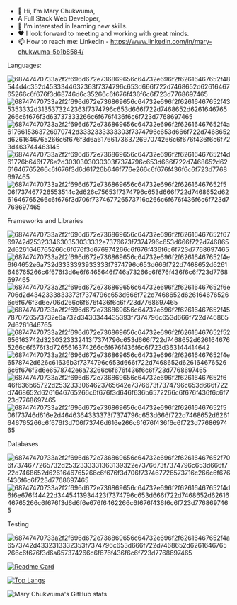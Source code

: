 - 👋 Hi, I’m Mary Chukwuma, 
- A Full Stack Web Developer,
- 👀 I’m interested in learning new skills.
- ❤️ I look forward to meeting and working with great minds.
- 📫 How to reach me: Linkedln - https://www.linkedin.com/in/mary-chukwuma-5b1b8584/

Languages:

![68747470733a2f2f696d672e736869656c64732e696f2f62616467652f48544d4c352d4533344632363f7374796c653d666f722d7468652d6261646765266c6f676f3d68746d6c35266c6f676f436f6c6f723d7768697465](https://user-images.githubusercontent.com/91586774/156714573-b5875e77-6f38-4191-8718-a1b730618dcd.svg)
![68747470733a2f2f696d672e736869656c64732e696f2f62616467652f435353332d3135373242363f7374796c653d666f722d7468652d6261646765266c6f676f3d63737333266c6f676f436f6c6f723d7768697465](https://user-images.githubusercontent.com/91586774/156714613-90d7524a-e5df-40f3-b29c-f9c07e5ee4f7.svg)
![68747470733a2f2f696d672e736869656c64732e696f2f62616467652f4a6176615363726970742d3332333333303f7374796c653d666f722d7468652d6261646765266c6f676f3d6a617661736372697074266c6f676f436f6c6f723d463744463145](https://user-images.githubusercontent.com/91586774/156714621-497d018d-3604-4dfb-8e8b-b5b2a9a4080b.svg)
![68747470733a2f2f696d672e736869656c64732e696f2f62616467652f4d61726b646f776e2d3030303030303f7374796c653d666f722d7468652d6261646765266c6f676f3d6d61726b646f776e266c6f676f436f6c6f723d7768697465](https://user-images.githubusercontent.com/91586774/156714628-6945a7e1-ea90-4687-8d77-1084d8b2ed96.svg)
![68747470733a2f2f696d672e736869656c64732e696f2f62616467652f506f737467726553514c2d626c75653f7374796c653d666f722d7468652d6261646765266c6f676f3d706f737467726573716c266c6f676f436f6c6f723d7768697465](https://user-images.githubusercontent.com/91586774/157107039-38551959-422d-429a-b13d-53c31beb5805.svg)


Frameworks and Libraries

![68747470733a2f2f696d672e736869656c64732e696f2f62616467652f6769742d2532334630353033332e7376673f7374796c653d666f722d7468652d6261646765266c6f676f3d676974266c6f676f436f6c6f723d7768697465](https://user-images.githubusercontent.com/91586774/157107169-e05b3593-9c77-4a58-8339-7fdf293499e7.svg)
![68747470733a2f2f696d672e736869656c64732e696f2f62616467652f4e6f64652e6a732d3333393933333f7374796c653d666f722d7468652d6261646765266c6f676f3d6e6f6465646f746a73266c6f676f436f6c6f723d7768697465](https://user-images.githubusercontent.com/91586774/157107189-d03f71e9-8c97-4748-af28-3cfa409ee1ab.svg)
![68747470733a2f2f696d672e736869656c64732e696f2f62616467652f6e706d2d4342333833373f7374796c653d666f722d7468652d6261646765266c6f676f3d6e706d266c6f676f436f6c6f723d7768697465](https://user-images.githubusercontent.com/91586774/157107210-6451b42b-5924-45d1-a548-1ada06d471c5.svg)
![68747470733a2f2f696d672e736869656c64732e696f2f62616467652f457870726573732e6a732d3430344435393f7374796c653d666f722d7468652d6261646765](https://user-images.githubusercontent.com/91586774/157107227-64e71b53-6e58-4ecd-aa88-25856aca4b49.svg)
![68747470733a2f2f696d672e736869656c64732e696f2f62616467652f52656163742d3230323332413f7374796c653d666f722d7468652d6261646765266c6f676f3d7265616374266c6f676f436f6c6f723d363144414642](https://user-images.githubusercontent.com/91586774/157107259-31575741-2cf0-4895-9176-a427560480d4.svg)
![68747470733a2f2f696d672e736869656c64732e696f2f62616467652f4e6578742d626c61636b3f7374796c653d666f722d7468652d6261646765266c6f676f3d6e6578742e6a73266c6f676f436f6c6f723d7768697465](https://user-images.githubusercontent.com/91586774/157107302-55319806-14b5-477d-97ac-21168d609d8c.svg)
![68747470733a2f2f696d672e736869656c64732e696f2f62616467652f646f636b65722d2532333064623765642e7376673f7374796c653d666f722d7468652d6261646765266c6f676f3d646f636b6572266c6f676f436f6c6f723d7768697465](https://user-images.githubusercontent.com/91586774/157107335-35ee3e50-75dd-49b4-a3db-3a697c37a7c3.svg)
![68747470733a2f2f696d672e736869656c64732e696f2f62616467652f506f73746d616e2d4646364333373f7374796c653d666f722d7468652d6261646765266c6f676f3d706f73746d616e266c6f676f436f6c6f723d7768697465](https://user-images.githubusercontent.com/91586774/157107367-ac1f9e57-3233-4f16-ad0c-d8016f120bac.svg)


Databases

![68747470733a2f2f696d672e736869656c64732e696f2f62616467652f706f7374677265732d2532333331363139322e7376673f7374796c653d666f722d7468652d6261646765266c6f676f3d706f737467726573716c266c6f676f436f6c6f723d7768697465](https://user-images.githubusercontent.com/91586774/157107434-61eb16fc-1678-480c-a612-756882a8beae.svg)
![68747470733a2f2f696d672e736869656c64732e696f2f62616467652f4d6f6e676f44422d3445413934423f7374796c653d666f722d7468652d6261646765266c6f676f3d6d6f6e676f6462266c6f676f436f6c6f723d7768697465](https://user-images.githubusercontent.com/91586774/157107965-f63b31a5-5158-439e-904e-f9323d8947fd.svg)

Testing

![68747470733a2f2f696d672e736869656c64732e696f2f62616467652f4a6573742d4332313332353f7374796c653d666f722d7468652d6261646765266c6f676f3d6a657374266c6f676f436f6c6f723d7768697465](https://user-images.githubusercontent.com/91586774/157108196-a5c2534d-5e3c-4690-a7ba-8355c9d919b6.svg)

[![Readme Card](https://github-readme-stats.vercel.app/api/pin/?username=Marydez57)](https://github.com/Marydez57/github-readme-stats)


[![Top Langs](https://github-readme-stats.vercel.app/api/top-langs/?username=Marydez57)](https://github.com/Marydez57/github-readme-stats)

![Mary Chukwuma's GitHub stats](https://github-readme-stats.vercel.app/api?username=Marydez57&show_icons=true&theme=radical)

 

<!---
Marydez57/Marydez57 is a ✨ special ✨ repository because its `README.md` (this file) appears on your GitHub profile.
You can click the Preview link to take a look at your changes.
--->
